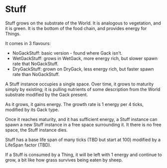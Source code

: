 # Stuff

Stuff grows on the substrate of the World. It is analogous to vegetation, and it is green. It is the bottom of the food chain, and provides energy for Things.

It comes in 3 flavours:

- NoGackStuff: basic version - found where Gack isn't.
- WetGackStuff: grows in WetGack, more energy rich, but slower spawn rate that NoGackStuff.
- DryGackStuff: grown on DryGack, less energy rich, but faster spawn rate than NoGackStuff.

A Stuff instance occupies a single space. Over time, it grows to maturity simply by existing; it is pulling nutrients of some description from the World substrate modified by the Gack present.

As it grows, it gains energy. The growth rate is 1 energy per 4 ticks, modified by its Gack type.

Once it reaches maturity, and it has sufficient energy, a Stuff instance can spawn a new Stuff instance in a free space surrounding it. It there is no free space, the Stuff instance dies.

Stuff has a base life span of many ticks (TBD but start at 100) modified by a LifeSpan factor (TBD).

If a Stuff is consumed by a Thing, it will be left with 1 energy and continue to grow, a bit like how grass survives being eaten by sheep.
